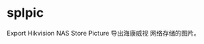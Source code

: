 # splpic
Export Hikvision NAS Store Picture
导出海康威视 网络存储的图片。
``` splipic -s/home/nas -t/mnt/target -d20191010101010-20191010111111


